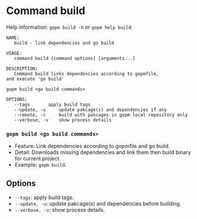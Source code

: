 Command build
=============

Help information: `gopm build -h` or `gopm help build`:

```
NAME:
   build - link dependencies and go build

USAGE:
   command build [command options] [arguments...]

DESCRIPTION:
   Command build links dependencies according to gopmfile,
and execute 'go build'

gopm build <go build commands>

OPTIONS:
   --tags 		apply build tags
   --update, -u		update pakcage(s) and dependencies if any
   --remote, -r		build with pakcages in gopm local repository only
   --verbose, -v	show process details
```
   
### `gopm build <go build commands>`

- Feature: Link dependencies according to gopmfile and go build.
- Detail: Downloads missing dependencies and link them then build binary for current project.
- Example: `gopm build`.

## Options

- `--tags`: apply build tags.
- `--update, -u`: update pakcage(s) and dependencies before building.
- `--verbose, -v`: show process details.